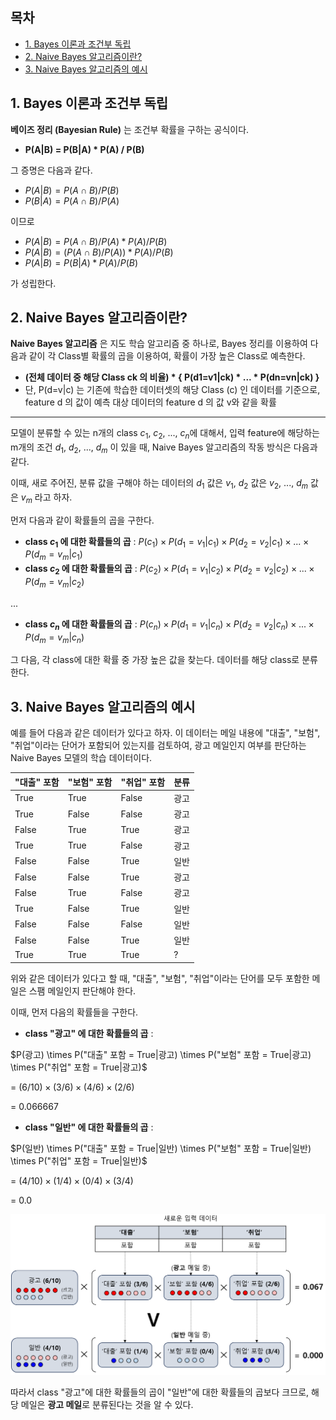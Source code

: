 ## 목차
* [1. Bayes 이론과 조건부 독립](#1-bayes-이론과-조건부-독립)
* [2. Naive Bayes 알고리즘이란?](#2-naive-bayes-알고리즘이란)
* [3. Naive Bayes 알고리즘의 예시](#3-naive-bayes-알고리즘의-예시)

## 1. Bayes 이론과 조건부 독립
**베이즈 정리 (Bayesian Rule)** 는 조건부 확률을 구하는 공식이다.
* **P(A|B) = P(B|A) * P(A) / P(B)**

그 증명은 다음과 같다.

* $P(A|B) = P(A \cap B) / P(B)$
* $P(B|A) = P(A \cap B) / P(A)$

이므로

* $P(A|B) = P(A \cap B) / P(A) * P(A) / P(B)$
* $P(A|B) = (P(A \cap B) / P(A)) * P(A) / P(B)$
* $P(A|B) = P(B|A) * P(A) / P(B)$

가 성립한다.

## 2. Naive Bayes 알고리즘이란?
**Naive Bayes 알고리즘** 은 지도 학습 알고리즘 중 하나로, Bayes 정리를 이용하여 다음과 같이 각 Class별 확률의 곱을 이용하여, 확률이 가장 높은 Class로 예측한다.
* **(전체 데이터 중 해당 Class ck 의 비율) * { P(d1=v1|ck) * ... * P(dn=vn|ck) }**
* 단, P(d=v|c) 는 기존에 학습한 데이터셋의 해당 Class (c) 인 데이터를 기준으로, feature d 의 값이 예측 대상 데이터의 feature d 의 값 v와 같을 확률
----

모델이 분류할 수 있는 n개의 class $c_1$, $c_2$, ..., $c_n$에 대해서, 입력 feature에 해당하는 m개의 조건 $d_1$, $d_2$, ..., $d_m$ 이 있을 때, Naive Bayes 알고리즘의 작동 방식은 다음과 같다.

이때, 새로 주어진, 분류 값을 구해야 하는 데이터의 $d_1$ 값은 $v_1$, $d_2$ 값은 $v_2$, ..., $d_m$ 값은 $v_m$ 라고 하자.

먼저 다음과 같이 확률들의 곱을 구한다.
* **class $c_1$ 에 대한 확률들의 곱** : $P(c_1) \times P(d_1=v_1|c_1) \times P(d_2=v_2|c_1) \times ... \times P(d_m=v_m|c_1)$
* **class $c_2$ 에 대한 확률들의 곱** : $P(c_2) \times P(d_1=v_1|c_2) \times P(d_2=v_2|c_2) \times ... \times P(d_m=v_m|c_2)$

...

* **class $c_n$ 에 대한 확률들의 곱** : $P(c_n) \times P(d_1=v_1|c_n) \times P(d_2=v_2|c_n) \times ... \times P(d_m=v_m|c_n)$

그 다음, 각 class에 대한 확률 중 가장 높은 값을 찾는다. 데이터를 해당 class로 분류한다.

## 3. Naive Bayes 알고리즘의 예시
예를 들어 다음과 같은 데이터가 있다고 하자. 이 데이터는 메일 내용에 "대출", "보험", "취업"이라는 단어가 포함되어 있는지를 검토하여, 광고 메일인지 여부를 판단하는 Naive Bayes 모델의 학습 데이터이다.

| "대출" 포함 | "보험" 포함 | "취업" 포함 | 분류 |
|---------|---------|---------|----|
| True    | True    | False   | 광고 |
| True    | False   | False   | 광고 |
| False   | True    | True    | 광고 |
| True    | True    | False   | 광고 |
| False   | False   | True    | 일반 |
| False   | False   | True    | 광고 |
| False   | True    | False   | 광고 |
| True    | False   | True    | 일반 |
| False   | False   | False   | 일반 |
| False   | False   | True    | 일반 |
| True    | True    | True    | ?  |

위와 같은 데이터가 있다고 할 때, "대출", "보험", "취업"이라는 단어를 모두 포함한 메일은 스팸 메일인지 판단해야 한다.

이때, 먼저 다음의 확률들을 구한다.

* **class "광고" 에 대한 확률들의 곱** :

$P(광고) \times P("대출" 포함 = True|광고) \times P("보험" 포함 = True|광고) \times P("취업" 포함 = True|광고)$

= $(6 / 10) \times (3 / 6) \times (4 / 6) \times (2 / 6)$

= 0.066667

* **class "일반" 에 대한 확률들의 곱** :

$P(일반) \times P("대출" 포함 = True|일반) \times P("보험" 포함 = True|일반) \times P("취업" 포함 = True|일반)$

= $(4 / 10) \times (1 / 4) \times (0 / 4) \times (3 / 4)$

= 0.0

![image](images/Naive_Bayes_1.PNG)

따라서 class "광고"에 대한 확률들의 곱이 "일반"에 대한 확률들의 곱보다 크므로, 해당 메일은 **광고 메일**로 분류된다는 것을 알 수 있다.